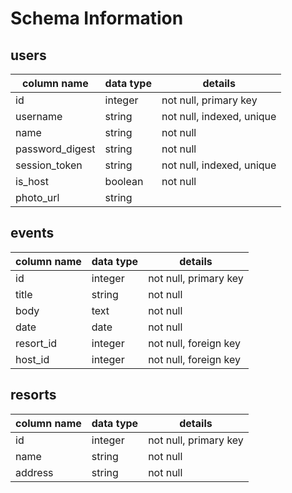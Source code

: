 # Schema Information

## users
column name     | data type | details
----------------|-----------|-----------------------
id              | integer   | not null, primary key
username        | string    | not null, indexed, unique
name            | string    | not null
password_digest | string    | not null
session_token   | string    | not null, indexed, unique
is_host         | boolean   | not null
photo_url       | string    | 

## events
column name     | data type | details
----------------|-----------|-----------------------
id              | integer   | not null, primary key
title           | string    | not null
body            | text      | not null
date            | date      | not null
resort_id       | integer   | not null, foreign key
host_id         | integer   | not null, foreign key

## resorts
column name     | data type | details
----------------|-----------|-----------------------
id              | integer   | not null, primary key
name            | string    | not null
address         | string    | not null
